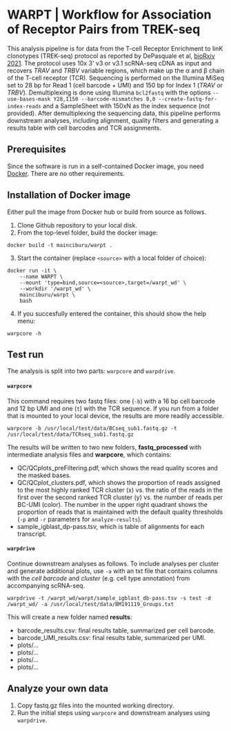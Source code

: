# WARPT | Workflow for Association of Receptor Pairs from TREK-seq

This analysis pipeline is for data from the T-cell Receptor Enrichment to linK clonotypes (TREK-seq) protocol as reported by DePasquale et al, [bioRxiv 2021](https://www.biorxiv.org/content/10.1101/2021.12.01.470599v1). The protocol uses 10x 3' v3 or v3.1 scRNA-seq cDNA as input and recovers *TRAV* and *TRBV* variable regions, which make up the &alpha; and &beta; chain of the T-cell receptor (TCR). Sequencing is performed on the Illumina MiSeq set to 28 bp for Read 1 (cell barcode + UMI) and 150 bp for Index 1 (*TRAV* or *TRBV*). Demultiplexing is done using Illumina `bcl2fastq` with the options `--use-bases-mask Y28,I150 --barcode-mismatches 0,0 --create-fastq-for-index-reads` and a SampleSheet with 150xN as the index sequence (not provided). After demultiplexing the sequencing data, this pipeline performs downstream analyses, including alignment, quality filters and generating a results table with cell barcodes and TCR assignments.


## Prerequisites
Since the software is run in a self-contained Docker image, you need [Docker](https://www.docker.com). There are no other requirements.


## Installation of Docker image
Either pull the image from Docker hub or build from source as follows.

1. Clone Github repository to your local disk.
2. From the top-level folder, build the docker image:
```
docker build -t mainciburu/warpt .
```
3. Start the container (replace `<source>` with a local folder of choice):
```
docker run -it \
	--name WARPT \
	--mount 'type=bind,source=<source>,target=/warpt_wd' \
	--workdir '/warpt_wd' \
	mainciburu/warpt \
	bash
```
4. If you succesfully entered the container, this should show the help menu:
```
warpcore -h
```


## Test run
The analysis is split into two parts: `warpcore` and `warpdrive`. 

#### `warpcore`
This command requires two fastq files: one (`-b`) with a 16 bp cell barcode and 12 bp UMI and one (`t`) with the TCR sequence. If you run from a folder that is mounted to your local device, the results are more readily accessible.
```
warpcore -b /usr/local/test/data/BCseq_sub1.fastq.gz -t /usr/local/test/data/TCRseq_sub1.fastq.gz
```
The results will be written to two new folders, **fastq_processed** with intermediate analysis files and **warpcore**, which contains:
- QC/QCplots_preFiltering.pdf, which shows the read quality scores and the masked bases.
- QC/QCplot_clusters.pdf, which shows the proportion of reads assigned to the most highly ranked TCR cluster (x) vs. the ratio of the reads in the first over the second ranked TCR cluster (y) vs. the number of reads per BC-UMI (color). The number in the upper right quadrant shows the proportion of reads that is maintained with the default quality thresholds (`-p` and `-r` parameters for `analyze-results`).
- sample_igblast_dp-pass.tsv, which is table of alignments for each transcript.

#### `warpdrive`
Continue downstream analyses as follows. To include analyses per cluster and generate additional plots, use `-a` with an txt file that contains columns with the *cell barcode* and *cluster* (e.g. cell type annotation) from accompanying scRNA-seq.
```
warpdrive -t /warpt_wd/warpt/sample_igblast_db-pass.tsv -s test -d /warpt_wd/ -a /usr/local/test/data/BM191119_Groups.txt
```
This will create a new folder named **results**:
- barcode_results.csv: final results table, summarized per cell barcode.
- barcode_UMI_results.csv: final results table, summarized per UMI.
- plots/...
- plots/...
- plots/...
- plots/...


## Analyze your own data
1. Copy fastq.gz files into the mounted working directory.
2. Run the initial steps using `warpcore` and downstream analyses using `warpdrive`.
